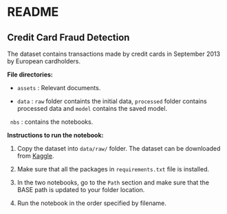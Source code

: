 # README

## Credit Card Fraud Detection

The dataset contains transactions made by credit cards in September 2013 by European cardholders.

**File directories:**

- `assets` : Relevant documents.

- `data` : `raw` folder containts the initial data, `processed` folder contains processed data and `model` contains the saved model.

` nbs` : contains the notebooks.

**Instructions to run the notebook:**

1. Copy the dataset into `data/raw/` folder. The dataset can be downloaded from [Kaggle](https://www.kaggle.com/datasets/mlg-ulb/creditcardfraud?resource=download).

2. Make sure that all the packages in `requirements.txt` file is installed.

3. In the two notebooks, go to the `Path` section and make sure that the BASE path is updated to your folder location.

4. Run the notebook in the order specified by filename.
